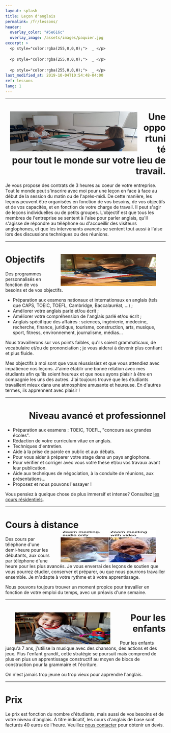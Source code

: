 ```yaml
---
layout: splash
title: Leçon d'anglais
permalink: /fr/lessons/
header:
  overlay_color: "#5e616c"
  overlay_image: /assets/images/paquier.jpg
excerpt: >
  <p style="color:rgba(255,0,0,0);">  _ </p>

  <p style="color:rgba(255,0,0,0);">  _ </p>

  <p style="color:rgba(255,0,0,0);">  _ </p>
last_modified_at: 2019-10-04T10:54:48-04:00
ref: lessons
lang: 1
---
```



---

<div style="text-align: right"> <h1 id="companies">  <img style="float: left;" src="/assets/images/new_mum_working.jpg" width="400" height="125" hspace="15"> Une opportunité pour tout le monde sur votre lieu de travail.  </h1> </div> 

Je vous propose des contrats de 3 heures au coeur de votre entreprise.  Tout le monde peut s'inscrire avec moi pour une leçon en face à face au début de la session du matin ou de l'après-midi.  De cette manière, les leçons peuvent être organisées en fonction de vos besoins, de vos objectifs et de vos capacités, et en fonction de votre charge de travail.  Il peut s'agir de leçons individuelles ou de petits groupes.  L'objectif est que tous les membres de l'entreprise se sentent à l'aise pour parler anglais, qu'il s'agisse de répondre au téléphone ou d'accueillir des visiteurs anglophones, et que les intervenants avancés se sentent tout aussi à l'aise lors des discussions techniques ou des réunions.


---

# Objectifs <img style="float: right;" src="/assets/images/luke_aims.jpg" width="300" height="100" hspace="30">

Des programmes personnalisés en fonction de vos besoins et de vos objectifs.
- Préparation aux examens nationaux et internationaux en anglais (tels que CAPS, TOEIC, TOEFL, Cambridge, Baccalauréat, ...) ;
- Améliorer votre anglais parlé et/ou écrit ;
- Améliorer votre compréhension de l'anglais parlé et/ou écrit ;
- Anglais spécifique des affaires : sciences, ingénierie, médecine, recherche, finance, juridique, tourisme, construction, arts, musique, sport, fitness, environnement, journalisme, médias...

Nous travaillerons sur vos points faibles, qu'ils soient grammaticaux, de vocabulaire et/ou de prononciation ; je vous aiderai à devenir plus confiant et plus fluide.

Mes objectifs à moi sont que vous réussissiez et que vous attendiez avec impatience nos leçons.  J'aime établir une bonne relation avec mes étudiants afin qu'ils soient heureux et que nous ayons plaisir à être en compagnie les uns des autres. J'ai toujours trouvé que les étudiants travaillent mieux dans une atmosphère amusante et heureuse.  En d'autres termes, ils apprennent avec plaisir !



---

<div style="text-align: right"> <h1 id="advanced_level"> Niveau avancé et professionnel </h1> </div> 


- Préparation aux examens : TOEIC, TOEFL, "concours aux grandes écoles".
- Rédaction de votre curriculum vitae en anglais.
- Techniques d'entretien.
- Aide à la prise de parole en public et aux débats.
- Pour vous aider à préparer votre stage dans un pays anglophone.
- Pour vérifier et corriger avec vous votre thèse et/ou vos travaux avant leur publication.
- Aide aux techniques de négociation, à la conduite de réunions, aux présentations... 
- Proposez et nous pouvons l'essayer !

Vous pensiez à quelque chose de plus immersif et intense? Consultez [les cours résidentiels](/fr/résidentiel/).


---


# Cours à distance  <img style="float: right;" src="/assets/images/zoom_meeting.jpg" width="300" height="100" hspace="30">

Des cours par téléphone d'une demi-heure pour les débutants, aux cours par téléphone d'une heure pour les plus avancés. 
Je vous enverrai des leçons de soutien que vous pourrez étudier, conserver et préparer, ou que nous pourrons travailler ensemble. Je m'adapte à votre rythme et à votre apprentissage.

Nous pouvons toujours trouver un moment propice pour travailler en fonction de votre emploi du temps, avec un préavis d'une semaine.

___

<div style="text-align: right"> <h1 id="Remote_courses"> <img style="float: left;" src="/assets/images/adele.jpg" width="300" height="100" hspace="30"> Pour les enfants </h1> </div> 

Pour les enfants jusqu'à 7 ans, j'utilise la musique avec des chansons, des actions et des jeux.  Plus l'enfant grandit, cette stratégie se poursuit mais comprend de plus en plus un apprentissage constructif au moyen de blocs de construction pour la grammaire et l'écriture.

On n'est jamais trop jeune ou trop vieux pour apprendre l'anglais.

---

# Prix
  
Le prix est fonction du nombre d'étudiants, mais aussi de vos besoins et de votre niveau d'anglais. À titre indicatif, les cours d'anglais de base sont facturés 40 euros de l'heure. Veuillez [nous contacter](/contact/) pour obtenir un devis.
